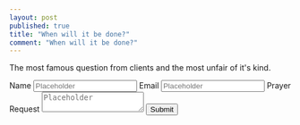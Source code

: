 ```yaml
---
layout: post
published: true
title: "When will it be done?"
comment: "When will it be done?"
---
```


The most famous question from clients and the most unfair of it's kind.

<div class="container-fluid">
  <div class="row-fluid">
    <span class="span12">   
    <form method="post" action="https://formend.com/f/0faf398f2c" enctype="multipart/form-data" role="form">
    <div class="form-group">
	<input type="hidden" name="em-0faf398f2c">
      <label class="control-label">Name</label>
      <input class="textinput" type="text" name="" placeholder="Placeholder">
      <label class="control-label">Email</label>
      <input class="textinput" type="text" placeholder="Placeholder" name="">
      <label class="control-label">Prayer Request</label>
      <textarea placeholder="Placeholder" name=""></textarea>
      <input class="btn btn-primary" type="submit" value="Submit">
      </div>
      </form>
    </span>
  </div>
</div>